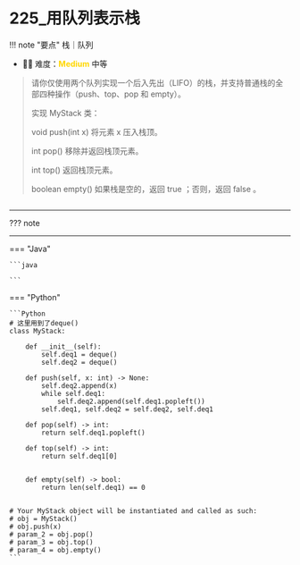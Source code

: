 # 225_用队列表示栈

<!-- 所有文件名必须是该题目的英文名 -->

!!! note "要点"
    <!-- 这里记载考察的数据结构、算法等 -->
    栈｜队列

- 🔑🔑 难度：<span style = "color:gold; font-weight:bold">Medium</span> 中等
<!-- <span style = "color:crisma; font-weight:bold">High</span> 困难 -->
<!-- <span style = "color:Green; font-weight:bold">Easy</span> 简单 -->

<!-- 题目简介 -->

> 请你仅使用两个队列实现一个后入先出（LIFO）的栈，并支持普通栈的全部四种操作（push、top、pop 和 empty）。
> 
> 实现 MyStack 类：
> 
> void push(int x) 将元素 x 压入栈顶。
> 
> int pop() 移除并返回栈顶元素。
> 
> int top() 返回栈顶元素。
> 
> boolean empty() 如果栈是空的，返回 true ；否则，返回 false 。

> 
```
```

------

??? note 

    
-------------

=== "Java"

    ```java
    
    ```

=== "Python"

    ```Python
    # 这里用到了deque()
    class MyStack:

        def __init__(self):
            self.deq1 = deque()
            self.deq2 = deque()

        def push(self, x: int) -> None:
            self.deq2.append(x)
            while self.deq1:
                self.deq2.append(self.deq1.popleft())
            self.deq1, self.deq2 = self.deq2, self.deq1 

        def pop(self) -> int:
            return self.deq1.popleft()

        def top(self) -> int:
            return self.deq1[0]


        def empty(self) -> bool:
            return len(self.deq1) == 0


    # Your MyStack object will be instantiated and called as such:
    # obj = MyStack()
    # obj.push(x)
    # param_2 = obj.pop()
    # param_3 = obj.top()
    # param_4 = obj.empty()
    ```
